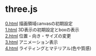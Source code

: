 # three.js
[0.html](0.html) 描画領域canvasの初期設定 <br>
[1.html](1.html) 3D表示の初期設定とboxの表示 <br>
[2.html](2.html) 位置・向き・サイズの変更 <br>
[3.html](3.html) アニメーション表示 <br>
[4.html](4.html) ライティングとマテリアル(色や質感) <br>
